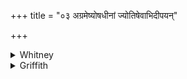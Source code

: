 +++
title = "०३ अग्रमेष्योषधीनां ज्योतिषेवाभिदीपयन्"

+++

<details><summary>Whitney</summary>

### Translation
3. Thou goest to the head (*ágra*) of the herbs, causing to shine  
(*dīp*) upon \[us\] as it were with light; also rescuer art thou of the  
simple (*pā́ka*), likewise slayer art thou of the demoniac.

### Notes
Ppp. puts *pākasya* before *trātā* in **c**; the comm. paraphrases it  
with *paktavyaprajñasya* ⌊'one whose wisdom (*prajñā*) is yet to be  
matured'⌋ *durbalasya*.
</details>

<details><summary>Griffith</summary>

Illumining, as 'twere, with light, thou movest at the head of plants. The saviour of the simple man art thou, and slayer of the fiends.
</details>
